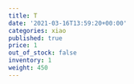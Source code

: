 ```yaml
---
title: T
date: '2021-03-16T13:59:20+00:00'
categories: xiao
published: true
price: 1
out_of_stock: false
inventory: 1
weight: 450
---
```


